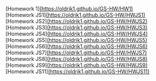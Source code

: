 <div>[Homework 1]<a href="https://oldrik1.github.io/GS-HW/HW1">(https://oldrik1.github.io/GS-HW/HW1)</a></div>

<div>[Homework JS1]<a href ="https://oldrik1.github.io/GS-HW/HWJS1">(https://oldrik1.github.io/GS-HW/HWJS1)</a></div>
<div>[Homework JS2]<a href = "https://oldrik1.github.io/GS-HW/HWJS2">(https://oldrik1.github.io/GS-HW/HWJS2)</a></div>
<div>[Homework JS3]<a href = "https://oldrik1.github.io/GS-HW/HWJS3">(https://oldrik1.github.io/GS-HW/HWJS3)</a></div>
<div>[Homework JS4]<a href = "https://oldrik1.github.io/GS-HW/HWJS4">(https://oldrik1.github.io/GS-HW/HWJS4)</a></div>
<div>[Homework JS5]<a href = "https://oldrik1.github.io/GS-HW/HWJS5">(https://oldrik1.github.io/GS-HW/HWJS5)</a></div>
<div>[Homework JS6]<a href = "https://oldrik1.github.io/GS-HW/HWJS6">(https://oldrik1.github.io/GS-HW/HWJS6)</a></div>
<div>[Homework JS7]<a href = "https://oldrik1.github.io/GS-HW/HWJS7">(https://oldrik1.github.io/GS-HW/HWJS7)</a></div>
<div>[Homework JS8]<a href = "https://oldrik1.github.io/GS-HW/HWJS8">(https://oldrik1.github.io/GS-HW/HWJS8)</a></div>
<div>[Homework JS9]<a href = "https://oldrik1.github.io/GS-HW/HWJS9">(https://oldrik1.github.io/GS-HW/HWJS9)</a></div>
<div>[Homework JS11]<a href = "https://oldrik1.github.io/GS-HW/HWJS11">(https://oldrik1.github.io/GS-HW/HWJS11)</a></div>







